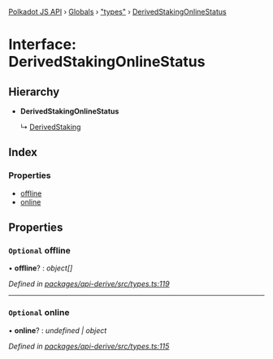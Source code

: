 [Polkadot JS API](../README.md) › [Globals](../globals.md) › ["types"](../modules/_types_.md) › [DerivedStakingOnlineStatus](_types_.derivedstakingonlinestatus.md)

# Interface: DerivedStakingOnlineStatus

## Hierarchy

* **DerivedStakingOnlineStatus**

  ↳ [DerivedStaking](_types_.derivedstaking.md)

## Index

### Properties

* [offline](_types_.derivedstakingonlinestatus.md#optional-offline)
* [online](_types_.derivedstakingonlinestatus.md#optional-online)

## Properties

### `Optional` offline

• **offline**? : *object[]*

*Defined in [packages/api-derive/src/types.ts:119](https://github.com/polkadot-js/api/blob/9c337422a5/packages/api-derive/src/types.ts#L119)*

___

### `Optional` online

• **online**? : *undefined | object*

*Defined in [packages/api-derive/src/types.ts:115](https://github.com/polkadot-js/api/blob/9c337422a5/packages/api-derive/src/types.ts#L115)*
